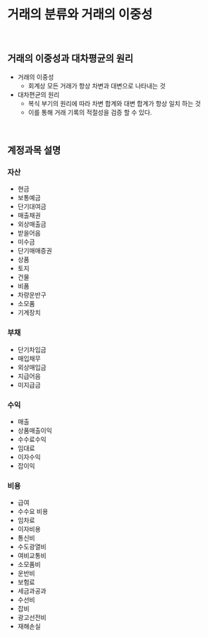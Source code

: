 # 거래의 분류와 거래의 이중성

<br/>

## 거래의 이중성과 대차평균의 원리

* 거래의 이중성
  * 회계상 모든 거래가 항상 차변과 대변으로 나타내는 것
* 대차편균의 원리
  * 복식 부기의 원리에 따라 차변 합계와 대변 합계가 항상 일치 하는 것 
  * 이를 통해 거래 기록의 적절성을 검증 할 수 있다.

<br>

## 계정과목 설명

### 자산

* 현금
* 보통예금
* 단기대여금
* 매출채권
* 외상매출금
* 받을어음
* 미수금
* 단기매매증권
* 상품
* 토지
* 건물
* 비품
* 차량운반구
* 소모품
* 기계장치

### 부채

* 단기차입금
* 매입채무
* 외상매입금
* 지급어음
* 미지급금

### 수익

* 매출
* 상품매출이익
* 수수료수익
* 임대료
* 이자수익
* 잡이익

### 비용

* 급여
* 수수요 비용
* 임차료 
* 이자비용
* 통신비
* 수도광열비
* 여비교통비
* 소모품비
* 운반비
* 보험료
* 세금과공과
* 수선비
* 잡비
* 광고선전비
* 재해손실
